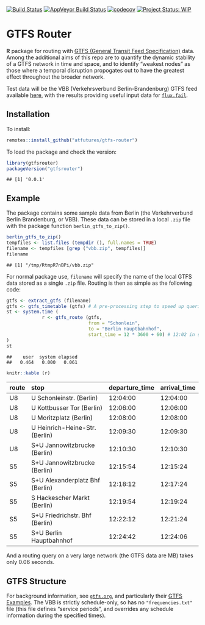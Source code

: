[![Build
Status](https://travis-ci.org/ATFutures/gtfs-router.svg)](https://travis-ci.org/ATFutures/gtfs-router)
[![AppVeyor Build
Status](https://ci.appveyor.com/api/projects/status/github/ATFutures/gtfs-router?branch=master&svg=true)](https://ci.appveyor.com/project/ATFutures/gtfs-router)
[![codecov](https://codecov.io/gh/ATFutures/gtfs-router/branch/master/graph/badge.svg)](https://codecov.io/gh/ATFutures/gtfs-router)
[![Project Status:
WIP](https://www.repostatus.org/badges/latest/wip.svg)](https://www.repostatus.org/#wip)

# GTFS Router

**R** package for routing with [GTFS (General Transit Feed
Specification)](https://developers.google.com/transit/gtfs/) data. Among
the additional aims of this repo are to quantify the dynamic stability
of a GTFS network in time and space, and to identify “weakest nodes” as
those where a temporal disruption propogates out to have the greatest
effect throughout the broader network.

Test data will be the VBB (Verkehrsverbund Berlin-Brandenburg) GTFS feed
available
[here](https://daten.berlin.de/datensaetze/vbb-fahrplandaten-gtfs), with
the results providing useful input data for
[`flux.fail`](https://flux.fail).

## Installation

To install:

``` r
remotes::install_github("atfutures/gtfs-router")
```

To load the package and check the version:

``` r
library(gtfsrouter)
packageVersion("gtfsrouter")
```

    ## [1] '0.0.1'

## Example

The package contains some sample data from Berlin (the Verkehrverbund
Berlin Brandenburg, or VBB). These data can be stored in a local `.zip`
file with the package function `berlin_gtfs_to_zip()`.

``` r
berlin_gtfs_to_zip()
tempfiles <- list.files (tempdir (), full.names = TRUE)
filename <- tempfiles [grep ("vbb.zip", tempfiles)]
filename
```

    ## [1] "/tmp/RtmpR7nBPi/vbb.zip"

For normal package use, `filename` will specify the name of the local
GTFS data stored as a single `.zip` file. Routing is then as simple as
the following code:

``` r
gtfs <- extract_gtfs (filename)
gtfs <- gtfs_timetable (gtfs) # A pre-processing step to speed up queries
st <- system.time (
             r <- gtfs_route (gtfs,
                              from = "Schonlein",
                              to = "Berlin Hauptbahnhof",
                              start_time = 12 * 3600 + 60) # 12:02 in seconds
)
st
```

    ##    user  system elapsed 
    ##   0.464   0.000   0.061

``` r
knitr::kable (r)
```

| route | stop                            | departure\_time | arrival\_time |
| :---- | :------------------------------ | :-------------- | :------------ |
| U8    | U Schonleinstr. (Berlin)        | 12:04:00        | 12:04:00      |
| U8    | U Kottbusser Tor (Berlin)       | 12:06:00        | 12:06:00      |
| U8    | U Moritzplatz (Berlin)          | 12:08:00        | 12:08:00      |
| U8    | U Heinrich-Heine-Str. (Berlin)  | 12:09:30        | 12:09:30      |
| U8    | S+U Jannowitzbrucke (Berlin)    | 12:10:30        | 12:10:30      |
| S5    | S+U Jannowitzbrucke (Berlin)    | 12:15:54        | 12:15:24      |
| S5    | S+U Alexanderplatz Bhf (Berlin) | 12:18:12        | 12:17:24      |
| S5    | S Hackescher Markt (Berlin)     | 12:19:54        | 12:19:24      |
| S5    | S+U Friedrichstr. Bhf (Berlin)  | 12:22:12        | 12:21:24      |
| S5    | S+U Berlin Hauptbahnhof         | 12:24:42        | 12:24:06      |

And a routing query on a very large network (the GTFS data are MB) takes
only 0.06 seconds.

## GTFS Structure

For background information, see [`gtfs.org`](http://gtfs.org), and
particularly their [GTFS
Examples](https://docs.google.com/document/d/16inL5BVcM1aU-_DcFJay_tC6Ni0wPa0nvQEstueG5k4/edit).
The VBB is strictly schedule-only, so has no `"frequencies.txt"` file
(this file defines “service periods”, and overrides any schedule
information during the specified times).
